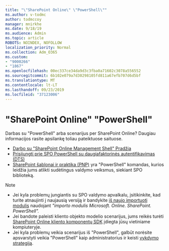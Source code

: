```yaml
---
title: "\"SharePoint Online\" \"PowerShell\""
ms.author: v-todmc
author: todmccoy
manager: mnirkhe
ms.date: 9/18/19
ms.audience: Admin
ms.topic: article
ROBOTS: NOINDEX, NOFOLLOW
localization_priority: Normal
ms.collection: Adm_O365
ms.custom:
- "9000266"
- "1867"
ms.openlocfilehash: 00ec337ce34da9d3c3fba0a71602c3078a556552
ms.sourcegitcommit: 6b102e079a7d30298105fd811a67efb707d6d5bf
ms.translationtype: MT
ms.contentlocale: lt-LT
ms.lasthandoff: 09/23/2019
ms.locfileid: "37123006"
---
```

# <a name="sharepoint-online-powershell"></a>"SharePoint Online" "PowerShell"

Darbas su "PowerShell" arba scenarijus per SharePoint Online? Daugiau informacijos rasite apsilankę toliau pateiktuose saituose.
- [Darbo su "SharePoint Online Management Shell" Pradžia](https://docs.microsoft.com/powershell/sharepoint/sharepoint-online/connect-sharepoint-online?view=sharepoint-ps)
- [Prisijungti prie SPO PowerShell su daugiafaktorinės autentifikavimas (DTS)](https://docs.microsoft.com/powershell/sharepoint/sharepoint-online/connect-sharepoint-online?view=sharepoint-ps#to-connect-with-multifactor-authentication-mfa)
- [SharePoint šablonai ir praktika (PNP)](https://docs.microsoft.com/powershell/sharepoint/sharepoint-pnp/sharepoint-pnp-cmdlets?view=sharepoint-ps) yra "PowerShell" komandas, kurios leidžia jums atlikti sudėtingus valdymo veiksmus, siekiant SPO biblioteką.

> [!NOTE]
> - Jei kyla problemų jungiantis su SPO valdymo apvalkalu, įsitikinkite, kad turite atnaujinti į naujausią versiją ir bandykite [iš naujo importuoti modulis](https://docs.microsoft.com/powershell/developer/module/importing-a-powershell-module) naudojant *"importo modulis Microsoft. Online. SharePoint. PowerShell".*
> - Jei bandote paleisti kliento objekto modelio scenarijus, jums reikės turėti [SharePoint Online kliento komponentų SDK](https://www.microsoft.com/download/details.aspx?id=42038) įdiegta jūsų vietiniame kompiuteryje.
> - Jei kyla problemų veikia scenarijus iš "PowerShell", galbūt norėsite apsvarstyti veikia "PowerShell" kaip administratorius ir keisti [vykdymo strategiją](https://docs.microsoft.com/powershell/module/microsoft.powershell.core/about/about_execution_policies?view=powershell-6).